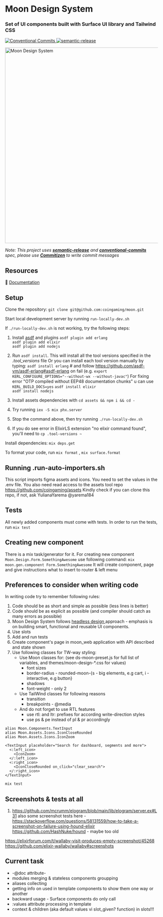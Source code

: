 # Moon Design System
<h3 >Set of UI components built with Surface UI library and Tailwind CSS</h3>
<p>
  <a href="https://conventionalcommits.org">
    <img alt="Conventional Commits" src="https://img.shields.io/badge/Conventional%20Commits-1.0.0-yellow.svg">
  </a>
  <a href="https://github.com/semantic-release/semantic-release">
    <img alt="semantic-release" src="https://img.shields.io/badge/%20%20%F0%9F%93%A6%F0%9F%9A%80-semantic--release-e10079.svg">
  </a>
</p>



<img width="644" alt="Moon Design System" src="https://user-images.githubusercontent.com/232199/133601344-e63bd62f-dd0f-47a1-9d1e-b5cb065e5a90.png">

_Note: This project uses **[semantic-release](https://semantic-release.gitbook.io/semantic-release/)** and **[conventional-commits](https://www.conventionalcommits.org/en/v1.0.0/)** spec, please use **[Commitizen](https://github.com/commitizen/cz-cli)**
to write commit messages_

## Resources

📖 [Documentation](https://surface.moon.io/)

## Setup

Clone the repository: `git clone git@github.com:coingaming/moon.git`

Start local development server by running `run-locally-dev.sh`

If `./run-locally-dev.sh` is not working, try the following steps:

1. Install [asdf](https://asdf-vm.com/) and plugins
   `asdf plugin add erlang`  
   `asdf plugin add elixir`  
   `asdf plugin add nodejs`
2. Run `asdf install`. This will install all the tool versions specified in the _.tool_versions_ file
   Or you can install each tool version manually by typing:
   `asdf install erlang` # and follow https://github.com/asdf-vm/asdf-erlang#asdf-erlang on fail (e.g. `export KERL_CONFIGURE_OPTIONS="--without-wx --without-javac"`) For fixing error "OTP compiled without EEP48 documentation chunks" u can use `KERL_BUILD_DOCS=yes`
   `asdf install elixir`  
   `asdf install nodejs`

3. Install assets dependencies with `cd assets && npm i && cd -`
4. Try running `iex -S mix phx.server`
5. Stop the command above, then try running `./run-locally-dev.sh`
6. If you do see error in ElixirLS extension "no elixir command found", you'll need to `cp .tool-versions ~`

Install dependencies: `mix deps.get`

To format your code, run `mix format` , `mix surface.format`

## Running .run-auto-importers.sh

This script imports figma assets and icons. You need to set the values in the .env file.
You also need read access to the assets tool repo https://github.com/coingaming/assets
Kindly check if you can clone this repo, if not, ask YulianaYarema @yarema184

## Tests
All newly added components must come with tests. In order to run the tests, run `mix test`

## Creating new component
There is a mix task/generator for it. For creating new component `Moon.Design.Form.SomethingAwesome` use following command:
`mix moon.gen.component Form.SomethingAwesome`
It will create component, page and give instructions what to insert to router & left menu

## Preferences to consider when writing code

In writing code try to remember following rules:

1. Code should be as short and simple as possible (less lines is better)
2. Code should be as explicit as possible (and compiler should catch as many errors as possible)
3. Moon Design System follows [headless design ](https://garden.mirahi.io/get-started-with-headless-design-systems/) approach - emphasis is on building smart, functional and reusable UI components.
4. Use slots
5. Add and run tests
6. Create component's page in moon_web application with API described and state shown
7. Use following classes for TW-way styling:
   - Use Moon classes for: (see ds-moon-preset.js for full list of variables, and themes/moon-design-\*.css for values)
     - font sizes
     - border-radius - rounded-moon-{s - big elements, e.g cart, i - interactive, e.g button}
     - shadows
     - font-weight - only 2
   - Use TailWind classes for following reasons
     - transition
     - breakpoints - @media
   - And do not forget to use RTL features
     - use rtl: and ltr: prefixes for according write-direction styles
     - use ps & pe instead of pl & pr accordingly

```
alias Moon.Components.TextInput
alias Moon.Assets.Icons.IconCloseRounded
alias Moon.Assets.Icons.IconZoom

<TextInput placeholder="Search for dashboard, segments and more">
  <:left_icon>
    <IconZoom>
  </:left_icon>
  <:right_icon>
    <IconCloseRounded on_click="clear_search">
  </:right_icon>
</TextInput>
```

```bash
mix test
```

## Screenshots & tests at all
1. https://github.com/mcrumm/elogram/blob/main/lib/elogram/server.ex#L31
also some screenshot tests here - 
https://stackoverflow.com/questions/58131559/how-to-take-a-screenshot-on-failure-using-hound-elixir
https://github.com/HashNuke/hound - maybe too old

https://elixirforum.com/t/wallaby-visit-produces-empty-screenshot/45268
https://github.com/elixir-wallaby/wallaby#screenshots

## Current task
 - -@doc attribute-
 - modules merging &  stateless components groupping
 - aliases collecting
 - getting info on used in template components to show them one way or another
 - backward usage - Surface components do only call 
 - :values attribute processing in template
 - context & children (aka default values vi slot_given? function) in slots!!!